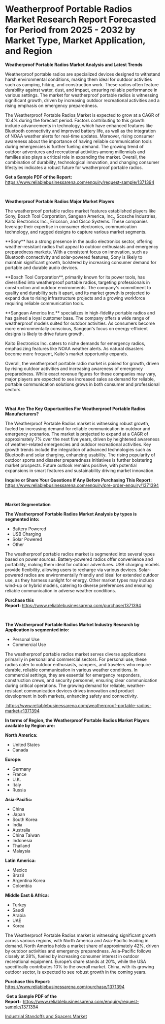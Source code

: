<p><h1>Weatherproof Portable Radios Market Research Report Forecasted for Period from 2025 -  2032 by Market Type, Market Application, and Region</h1></p><p><strong>Weatherproof Portable Radios Market Analysis and Latest Trends</strong></p>
<p><p>Weatherproof portable radios are specialized devices designed to withstand harsh environmental conditions, making them ideal for outdoor activities such as camping, hiking, and construction work. These radios often feature durability against water, dust, and impact, ensuring reliable performance in various settings. The market for weatherproof portable radios is witnessing significant growth, driven by increasing outdoor recreational activities and a rising emphasis on emergency preparedness. </p><p>The Weatherproof Portable Radios Market is expected to grow at a CAGR of 10.4% during the forecast period. Factors contributing to this growth include advancements in technology, which have enhanced features like Bluetooth connectivity and improved battery life, as well as the integration of NOAA weather alerts for real-time updates. Moreover, rising consumer awareness about the importance of having reliable communication tools during emergencies is further fueling demand. The growing trend of outdoor adventures and recreational activities among millennials and families also plays a critical role in expanding the market. Overall, the combination of durability, technological innovation, and changing consumer lifestyles indicates a robust future for weatherproof portable radios.</p></p>
<p><strong>Get a Sample PDF of the Report:&nbsp;</strong> <a href="https://www.reliablebusinessarena.com/enquiry/request-sample/1371394?utm_campaign=2982&utm_medium=2&utm_source=Github&utm_content=ia&utm_term=22032025&utm_id=weatherproof-portable-radios">https://www.reliablebusinessarena.com/enquiry/request-sample/1371394</a></p>
<p>&nbsp;</p>
<p><strong>Weatherproof Portable Radios Major Market Players</strong></p>
<p><p>The weatherproof portable radios market features established players like Sony, Bosch Tool Corporation, Sangean America, Inc., Scosche Industries, Kaito Electronics Inc., Ericsson, and Cisco Systems. These companies leverage their expertise in consumer electronics, communication technology, and rugged designs to capture various market segments.</p><p>**Sony** has a strong presence in the audio electronics sector, offering weather-resistant radios that appeal to outdoor enthusiasts and emergency preparedness markets. With a consistent focus on innovation, such as Bluetooth connectivity and solar-powered features, Sony is likely to maintain significant growth, bolstered by increasing consumer demand for portable and durable audio devices.</p><p>**Bosch Tool Corporation**, primarily known for its power tools, has diversified into weatherproof portable radios, targeting professionals in construction and outdoor environments. The company's commitment to quality and durability sets it apart, and its market growth is projected to expand due to rising infrastructure projects and a growing workforce requiring reliable communication tools.</p><p>**Sangean America Inc.** specializes in high-fidelity portable radios and has gained a loyal customer base. The company offers a wide range of weatherproof models suited for outdoor activities. As consumers become more environmentally conscious, Sangean's focus on energy-efficient designs is likely to drive future growth.</p><p>Kaito Electronics Inc. caters to niche demands for emergency radios, emphasizing features like NOAA weather alerts. As natural disasters become more frequent, Kaito's market opportunity expands.</p><p>Overall, the weatherproof portable radio market is poised for growth, driven by rising outdoor activities and increasing awareness of emergency preparedness. While exact revenue figures for these companies may vary, major players are expected to see increased sales as demand for reliable, portable communication solutions grows in both consumer and professional sectors.</p></p>
<p>&nbsp;</p>
<p><strong>What Are The Key Opportunities For Weatherproof Portable Radios Manufacturers?</strong></p>
<p><p>The Weatherproof Portable Radios market is witnessing robust growth, fueled by increasing demand for reliable communication in outdoor and emergency scenarios. The market is projected to expand at a CAGR of approximately 7% over the next five years, driven by heightened awareness of weather-related emergencies and outdoor recreational activities. Key growth trends include the integration of advanced technologies such as Bluetooth and solar charging, enhancing usability. The rising popularity of outdoor sports and disaster preparedness initiatives is further bolstering market prospects. Future outlook remains positive, with potential expansions in smart features and sustainability driving market innovation.</p></p>
<p><strong>Inquire or Share Your Questions If Any Before Purchasing This Report:</strong> <a href="https://www.reliablebusinessarena.com/enquiry/pre-order-enquiry/1371394?utm_campaign=2982&utm_medium=2&utm_source=Github&utm_content=ia&utm_term=22032025&utm_id=weatherproof-portable-radios">https://www.reliablebusinessarena.com/enquiry/pre-order-enquiry/1371394</a></p>
<p>&nbsp;</p>
<p><strong>Market Segmentation</strong></p>
<p><strong>The Weatherproof Portable Radios Market Analysis by types is segmented into:</strong></p>
<p><ul><li>Battery Powered</li><li>USB Charging</li><li>Solar Powered</li><li>Other</li></ul></p>
<p><p>The weatherproof portable radios market is segmented into several types based on power sources. Battery-powered radios offer convenience and portability, making them ideal for outdoor adventures. USB charging models provide flexibility, allowing users to recharge via various devices. Solar-powered radios are environmentally friendly and ideal for extended outdoor use, as they harness sunlight for energy. Other market types may include wind-up or hybrid models, catering to diverse preferences and ensuring reliable communication in adverse weather conditions.</p></p>
<p><strong>Purchase this Report:&nbsp;</strong><a href="https://www.reliablebusinessarena.com/purchase/1371394?utm_campaign=2982&utm_medium=2&utm_source=Github&utm_content=ia&utm_term=22032025&utm_id=weatherproof-portable-radios">https://www.reliablebusinessarena.com/purchase/1371394</a></p>
<p>&nbsp;</p>
<p><strong>The Weatherproof Portable Radios Market Industry Research by Application is segmented into:</strong></p>
<p><ul><li>Personal Use</li><li>Commercial Use</li></ul></p>
<p><p>The weatherproof portable radios market serves diverse applications primarily in personal and commercial sectors. For personal use, these radios cater to outdoor enthusiasts, campers, and travelers who require durable, reliable communication in various weather conditions. In commercial settings, they are essential for emergency responders, construction crews, and security personnel, ensuring clear communication during critical operations. The growing demand for reliable, weather-resistant communication devices drives innovation and product development in both markets, enhancing safety and connectivity.</p></p>
<p><a href="https://www.reliablebusinessarena.com/weatherproof-portable-radios-market-r1371394?utm_campaign=2982&utm_medium=2&utm_source=Github&utm_content=ia&utm_term=22032025&utm_id=weatherproof-portable-radios">&nbsp;https://www.reliablebusinessarena.com/weatherproof-portable-radios-market-r1371394</a></p>
<p><strong>In terms of Region, the Weatherproof Portable Radios Market Players available by Region are:</strong></p>
<p>
    <p> <strong> North America: </strong>
        <ul>
            <li>United States</li>
            <li>Canada</li>
        </ul>
        </p> 
    <p> <strong> Europe: </strong>
        <ul>
            <li>Germany</li>
            <li>France</li>
            <li>U.K.</li>
            <li>Italy</li>
            <li>Russia</li>
        </ul>
        </p> 
    <p> <strong> Asia-Pacific: </strong>
        <ul>
            <li>China</li>
            <li>Japan</li>
            <li>South Korea</li>
            <li>India</li>
            <li>Australia</li>
            <li>China Taiwan</li>
            <li>Indonesia</li>
            <li>Thailand</li>
            <li>Malaysia</li>
        </ul>
        </p> 
    <p> <strong> Latin America: </strong>
        <ul>
            <li>Mexico</li>
            <li>Brazil</li>
            <li>Argentina Korea</li>
            <li>Colombia</li>
        </ul>
        </p> 
    <p> <strong> Middle East & Africa: </strong>
        <ul>
            <li>Turkey</li>
            <li>Saudi</li>
            <li>Arabia</li>
            <li>UAE</li>
            <li>Korea</li>
        </ul>
    </p>
    </p>
<p><p>The Weatherproof Portable Radios market is witnessing significant growth across various regions, with North America and Asia-Pacific leading in demand. North America holds a market share of approximately 42%, driven by outdoor activities and emergency preparedness. Asia-Pacific follows closely at 28%, fueled by increasing consumer interest in outdoor recreational equipment. Europe’s share stands at 20%, while the USA specifically contributes 10% to the overall market. China, with its growing outdoor sector, is expected to see robust growth in the coming years.</p></p>
<p><strong>Purchase this Report: </strong><a href="https://www.reliablebusinessarena.com/purchase/1371394?utm_campaign=2982&utm_medium=2&utm_source=Github&utm_content=ia&utm_term=22032025&utm_id=weatherproof-portable-radios">https://www.reliablebusinessarena.com/purchase/1371394</a></p>
<p>&nbsp;<strong>Get a Sample PDF of the Report:&nbsp;&nbsp;</strong><a href="https://www.reliablebusinessarena.com/enquiry/request-sample/1371394?utm_campaign=2982&utm_medium=2&utm_source=Github&utm_content=ia&utm_term=22032025&utm_id=weatherproof-portable-radios">https://www.reliablebusinessarena.com/enquiry/request-sample/1371394</a></p>
<p><strong></strong></p>
<p><p><a href="https://github.com/mohmodsiason/Market-Research-Report-List-1/blob/main/industrial-standoffs-and-spacers-market.md?utm_campaign=2982&utm_medium=2&utm_source=Github&utm_content=ia&utm_term=22032025&utm_id=weatherproof-portable-radios">Industrial Standoffs and Spacers Market</a></p></p>